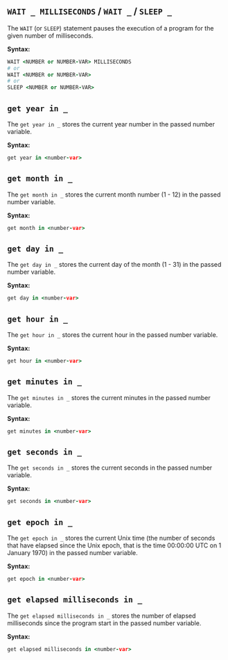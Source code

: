 ## `WAIT _ MILLISECONDS` / `WAIT _` /  `SLEEP _`

The `WAIT` (or `SLEEP`) statement pauses the execution of a program for the given number of milliseconds.

**Syntax:**

```coffeescript
WAIT <NUMBER or NUMBER-VAR> MILLISECONDS
# or
WAIT <NUMBER or NUMBER-VAR>
# or
SLEEP <NUMBER or NUMBER-VAR>
```

## `get year in _`

The `get year in _` stores the current year number in the passed number variable.

**Syntax:**

```coffeescript
get year in <number-var>
```

## `get month in _`

The `get month in _` stores the current month number (1 - 12) in the passed number variable.

**Syntax:**

```coffeescript
get month in <number-var>
```

## `get day in _`

The `get day in _` stores the current day of the month (1 - 31) in the passed number variable.

**Syntax:**

```coffeescript
get day in <number-var>
```

## `get hour in _`

The `get hour in _` stores the current hour in the passed number variable.

**Syntax:**

```coffeescript
get hour in <number-var>
```

## `get minutes in _`

The `get minutes in _` stores the current minutes in the passed number variable.

**Syntax:**

```coffeescript
get minutes in <number-var>
```

## `get seconds in _`

The `get seconds in _` stores the current seconds in the passed number variable.

**Syntax:**

```coffeescript
get seconds in <number-var>
```

## `get epoch in _`

The `get epoch in _` stores the current Unix time (the number of seconds that
have elapsed since the Unix epoch, that is the time 00:00:00 UTC on 1 January
1970) in the passed number variable.

**Syntax:**

```coffeescript
get epoch in <number-var>
```

## `get elapsed milliseconds in _`

The `get elapsed milliseconds in _` stores the number of elapsed milliseconds since the program start in the passed number variable.

**Syntax:**

```coffeescript
get elapsed milliseconds in <number-var>
```
